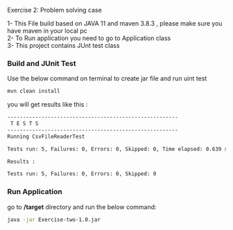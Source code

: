 Exercise 2: Problem solving case

1- This File build based on JAVA 11 and maven 3.8.3 , please make sure you have maven in your local pc <br/>
2- To Run application you need to go to Application class <br/>
3- This project contains JUnt test class <br/>

### Build and JUnit Test
Use the below command on terminal to create jar file and run uint test
```bash
mvn clean install
```

you will get results like this :
```bash
-------------------------------------------------------
 T E S T S
-------------------------------------------------------
Running CsvFileReaderTest

Tests run: 5, Failures: 0, Errors: 0, Skipped: 0, Time elapsed: 0.639 sec

Results :

Tests run: 5, Failures: 0, Errors: 0, Skipped: 0

```

### Run Application
go to <b>/target</b> directory and run the below command:

```bash
java -jar Exercise-two-1.0.jar
```



